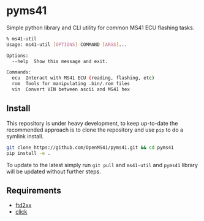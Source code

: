 # pyms41

Simple python library and CLI utility for common MS41 ECU flashing tasks.

```sh
% ms41-util    
Usage: ms41-util [OPTIONS] COMMAND [ARGS]...

Options:
  --help  Show this message and exit.

Commands:
  ecu  Interact with MS41 ECU (reading, flashing, etc)
  rom  Tools for manipulating .bin/.rom files
  vin  Convert VIN between ascii and MS41 hex
```

## Install
This repository is under heavy development, to keep up-to-date the recommended approach is to clone the repository and use `pip` to do a symlink install.
```sh
git clone https://github.com/OpenMS41/pyms41.git && cd pyms41
pip install -e .
```

To update to the latest simply run `git pull` and `ms41-util` and `pyms41` library will be updated without further steps.

## Requirements
* [ftd2xx](https://github.com/snmishra/ftd2xx)
* [click](https://click.palletsprojects.com/)
